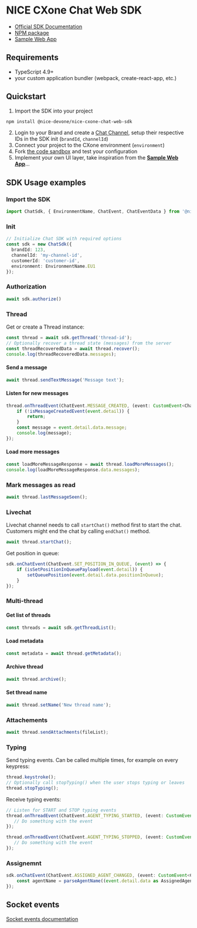 # NICE CXone Chat Web SDK

- [Official SDK Documentation](https://help.nice-incontact.com/content/acd/digital/chatsdk/chatwebsdk.htm)
- [NPM package](https://www.npmjs.com/package/@nice-devone/nice-cxone-chat-web-sdk)
- [Sample Web App](https://github.com/nice-devone/nice-cxone-chat-web-sample)

## Requirements

- TypeScript 4.9+
- your custom application bundler (webpack, create-react-app, etc.)

## Quickstart

1. Import the SDK into your project
  ```bash
  npm install @nice-devone/nice-cxone-chat-web-sdk
  ```
2. Login to your Brand and create a [Chat Channel](https://help.nice-incontact.com/content/acd/digital/chat/chatchannels.htm?tocpath=Digital%20First%20Omnichannel%7CDigital%20First%20Omnichannel%7CDigital%20Channels%7CChat%20Channels%7C_____0), setup their respective IDs in the SDK init (`brandId`, `channelId`)
3. Connect your project to the CXone environment (`environment`)
4. Fork [the code sandbox](https://codesandbox.io/s/nicecxone-chat-web-sdk-connection-test-ldmp53-ldmp53) and test your configuration
5. Implement your own UI layer, take inspiration from the [**Sample Web App**](https://github.com/nice-devone/nice-cxone-chat-web-sample)...


## SDK Usage examples

### Import the SDK

```ts
import ChatSdk, { EnvironmentName, ChatEvent, ChatEventData } from '@nice-devone/nice-cxone-chat-web-sdk';
```

### Init

```ts
// Initialize Chat SDK with required options
const sdk = new ChatSdk({
  brandId: 123,
  channelId: 'my-channel-id',
  customerId: 'customer-id',
  environment: EnvironmentName.EU1
});
```

### Authorization

```ts
await sdk.authorize()
```

### Thread

Get or create a Thread instance:

```ts
const thread = await sdk.getThread('thread-id');
// Optionally recover a thread state (messages) from the server
const threadRecoveredData = await thread.recover();
console.log(threadRecoveredData.messages);
```


#### Send a message

```ts
await thread.sendTextMessage('Message text');
```

#### Listen for new messages

```ts
thread.onThreadEvent(ChatEvent.MESSAGE_CREATED, (event: CustomEvent<ChatEventData>) => {
    if (!isMessageCreatedEvent(event.detail)) {
        return;
    }
    const message = event.detail.data.message;
    console.log(message);
});
```

#### Load more messages

```ts
const loadMoreMessageResponse = await thread.loadMoreMessages();
console.log(loadMoreMessageResponse.data.messages);
```

### Mark messages as read

```ts
await thread.lastMessageSeen();
```


### Livechat

Livechat channel needs to call `startChat()` method first to start the chat.
Customers might end the chat by calling `endChat()` method.

```ts
await thread.startChat();
```

Get position in queue:

```ts
sdk.onChatEvent(ChatEvent.SET_POSITION_IN_QUEUE, (event) => {
    if (isSetPositionInQueuePayload(event.detail)) {
        setQueuePosition(event.detail.data.positionInQueue);
    }
});
```

### Multi-thread


#### Get list of threads

```ts
const threads = await sdk.getThreadList();
```

#### Load metadata

```ts
const metadata = await thread.getMetadata();
```

#### Archive thread

```ts
await thread.archive();
```

#### Set thread name

```ts
await thread.setName('New thread name');
```


### Attachements

```ts
await thread.sendAttachments(fileList);
```

### Typing

Send typing events. Can be called multiple times, for example on every keypress:

```ts
thread.keystroke();
// Optionally call stopTyping() when the user stops typing or leaves 
thread.stopTyping();
```

Receive typing events:

```ts
// Listen for START and STOP typing events
thread.onThreadEvent(ChatEvent.AGENT_TYPING_STARTED, (event: CustomEvent<ChatEventData>) => {
   // Do something with the event
});

thread.onThreadEvent(ChatEvent.AGENT_TYPING_STOPPED, (event: CustomEvent<ChatEventData>) => {
   // Do something with the event
});
```

### Assignemnt

```ts
sdk.onChatEvent(ChatEvent.ASSIGNED_AGENT_CHANGED, (event: CustomEvent<ChatEventData>) => {
    const agentName = parseAgentName((event.detail.data as AssignedAgentChangedData).inboxAssignee);
});
```

## Socket events
[Socket events documentation](docs_events/EVENTS.md)

